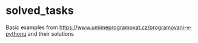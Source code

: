 # solved_tasks
Basic examples  from https://www.umimeprogramovat.cz/programovani-v-pythonu and their solutions

